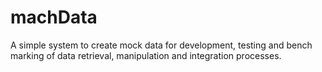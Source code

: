 # machData
A simple system to create mock data for development, testing and bench marking of data retrieval, manipulation and integration processes.
